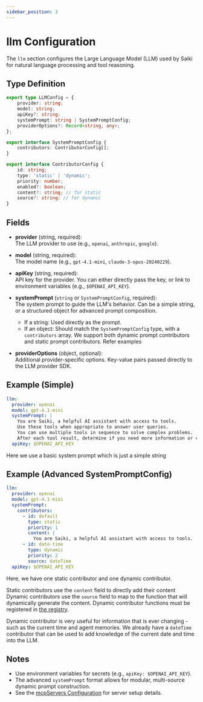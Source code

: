 ```yaml
---
sidebar_position: 3
---
```


# llm Configuration

The `llm` section configures the Large Language Model (LLM) used by Saiki for natural language processing and tool reasoning.

## Type Definition

```typescript
export type LLMConfig = {
    provider: string;
    model: string;
    apiKey?: string;
    systemPrompt: string | SystemPromptConfig;
    providerOptions?: Record<string, any>;
};

export interface SystemPromptConfig {
    contributors: ContributorConfig[];
}

export interface ContributorConfig {
    id: string;
    type: 'static' | 'dynamic';
    priority: number;
    enabled?: boolean;
    content?: string; // for static
    source?: string; // for dynamic
}
```

## Fields

- **provider** (string, required):  
  The LLM provider to use (e.g., `openai`, `anthropic`, `google`).

- **model** (string, required):  
  The model name (e.g., `gpt-4.1-mini`, `claude-3-opus-20240229`).

- **apiKey** (string, required):  
API key for the provider. You can either directly pass the key, or link to environment variables (e.g., `$OPENAI_API_KEY`).

- **systemPrompt** (`string` or `SystemPromptConfig`, required):  
  The system prompt to guide the LLM's behavior. Can be a simple string, or a structured object for advanced prompt composition.
  - If a string: Used directly as the prompt.
  - If an object: Should match the `SystemPromptConfig` type, with a `contributors` array. We support both dynamic prompt contributors and static prompt contributors. Refer examples 

- **providerOptions** (object, optional):  
  Additional provider-specific options. Key-value pairs passed directly to the LLM provider SDK.

## Example (Simple)

```yaml
llm:
  provider: openai
  model: gpt-4.1-mini
  systemPrompt: |
    You are Saiki, a helpful AI assistant with access to tools.
    Use these tools when appropriate to answer user queries.
    You can use multiple tools in sequence to solve complex problems.
    After each tool result, determine if you need more information or can provide a final answer.
  apiKey: $OPENAI_API_KEY
```
Here we use a basic system prompt which is just a simple string

## Example (Advanced SystemPromptConfig)

```yaml
llm:
  provider: openai
  model: gpt-4.1-mini
  systemPrompt:
    contributors:
      - id: default
        type: static
        priority: 1
        content: |
          You are Saiki, a helpful AI assistant with access to tools.
      - id: date-time
        type: dynamic
        priority: 2
        source: dateTime
  apiKey: $OPENAI_API_KEY
```

Here, we have one static contributor and one dynamic contributor.

Static contributors use the `content` field to directly add their content
Dynamic contributors use the `source` field to map to the function that will dynamically generate the content. Dynamic contributor functions must be registered in [the registry](https://github.com/truffle-ai/saiki/blob/main/src/ai/systemPrompt/registry.ts).

Dynamic contributor is very useful for information that is ever changing - such as the current time and agent memories. 
We already have a `dateTime` contributor that can be used to add knowledge of the current date and time into the LLM.

## Notes

- Use environment variables for secrets (e.g., `apiKey: $OPENAI_API_KEY`).
- The advanced `systemPrompt` format allows for modular, multi-source dynamic prompt construction.
- See the [mcpServers Configuration](./mcpServers.md) for server setup details. 